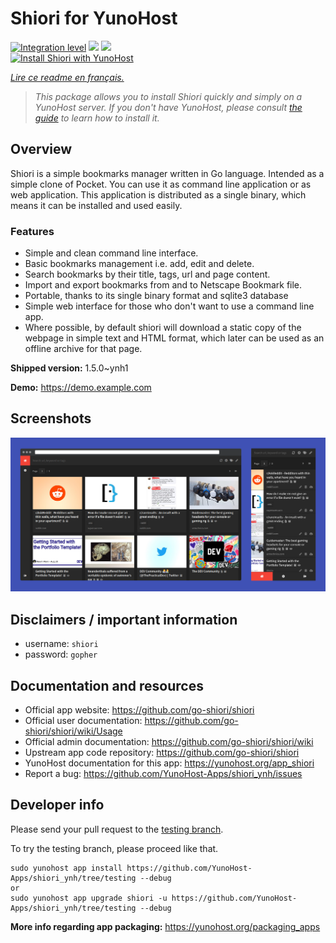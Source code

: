 <!--
N.B.: This README was automatically generated by https://github.com/YunoHost/apps/tree/master/tools/README-generator
It shall NOT be edited by hand.
-->

# Shiori for YunoHost

[![Integration level](https://dash.yunohost.org/integration/shiori.svg)](https://dash.yunohost.org/appci/app/shiori) ![](https://ci-apps.yunohost.org/ci/badges/shiori.status.svg) ![](https://ci-apps.yunohost.org/ci/badges/shiori.maintain.svg)  
[![Install Shiori with YunoHost](https://install-app.yunohost.org/install-with-yunohost.svg)](https://install-app.yunohost.org/?app=shiori)

*[Lire ce readme en français.](./README_fr.md)*

> *This package allows you to install Shiori quickly and simply on a YunoHost server.
If you don't have YunoHost, please consult [the guide](https://yunohost.org/#/install) to learn how to install it.*

## Overview

Shiori is a simple bookmarks manager written in Go language. Intended as a simple clone of Pocket. You can use it as command line application or as web application. This application is distributed as a single binary, which means it can be installed and used easily.

### Features

- Simple and clean command line interface.
- Basic bookmarks management i.e. add, edit and delete.
- Search bookmarks by their title, tags, url and page content.
- Import and export bookmarks from and to Netscape Bookmark file.
- Portable, thanks to its single binary format and sqlite3 database
- Simple web interface for those who don't want to use a command line app.
- Where possible, by default shiori will download a static copy of the webpage in simple text and HTML format, which later can be used as an offline archive for that page.



**Shipped version:** 1.5.0~ynh1

**Demo:** https://demo.example.com

## Screenshots

![](./doc/screenshots/screenshot.png)

## Disclaimers / important information

- username: `shiori`
- password: `gopher`

## Documentation and resources

* Official app website: https://github.com/go-shiori/shiori
* Official user documentation: https://github.com/go-shiori/shiori/wiki/Usage
* Official admin documentation: https://github.com/go-shiori/shiori/wiki
* Upstream app code repository: https://github.com/go-shiori/shiori
* YunoHost documentation for this app: https://yunohost.org/app_shiori
* Report a bug: https://github.com/YunoHost-Apps/shiori_ynh/issues

## Developer info

Please send your pull request to the [testing branch](https://github.com/YunoHost-Apps/shiori_ynh/tree/testing).

To try the testing branch, please proceed like that.
```
sudo yunohost app install https://github.com/YunoHost-Apps/shiori_ynh/tree/testing --debug
or
sudo yunohost app upgrade shiori -u https://github.com/YunoHost-Apps/shiori_ynh/tree/testing --debug
```

**More info regarding app packaging:** https://yunohost.org/packaging_apps